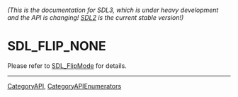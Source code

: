 ###### (This is the documentation for SDL3, which is under heavy development and the API is changing! [SDL2](https://wiki.libsdl.org/SDL2/) is the current stable version!)
# SDL_FLIP_NONE

Please refer to [SDL_FlipMode](SDL_FlipMode) for details.

----
[CategoryAPI](CategoryAPI), [CategoryAPIEnumerators](CategoryAPIEnumerators)

